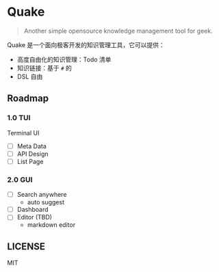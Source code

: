# Quake

> Another simple opensource knowledge management tool for geek.

Quake 是一个面向极客开发的知识管理工具，它可以提供：

- 高度自由化的知识管理：Todo 清单
- 知识链接：基于 `#` 的 
- DSL 自由


## Roadmap

### 1.0 TUI

Terminal UI

- [ ] Meta Data
- [ ] API Design
- [ ] List Page

### 2.0 GUI

- [ ] Search anywhere
  - auto suggest
- [ ] Dashboard
- [ ] Editor (TBD)
  - markdown editor

LICENSE
---

MIT

